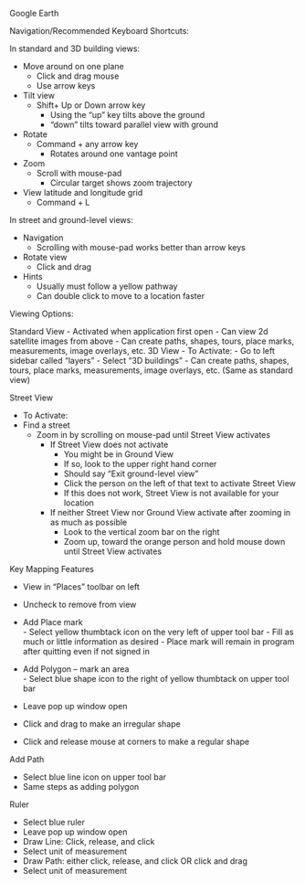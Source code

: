 Google Earth  

Navigation/Recommended Keyboard Shortcuts:  
	
In standard and 3D building views:  

-	Move around on one plane 
      - Click and drag mouse
      - Use arrow keys
-	Tilt view 
      -	Shift+ Up or Down arrow key 
        -	Using the “up” key tilts above the ground
        - “down” tilts toward parallel view with ground
-	Rotate
      - Command + any arrow key 
         - Rotates around one vantage point
-	Zoom 
      - Scroll with mouse-pad
        - Circular target shows zoom trajectory 
-	View latitude and longitude grid 
      - Command + L

In street and ground-level views:

-	Navigation
      - Scrolling with mouse-pad works better than arrow keys 
-	Rotate view
      - Click and drag 
-	Hints
      - Usually must follow a yellow pathway 
      - Can double click to move to a location faster
 

Viewing Options: 

Standard View
      -  Activated when application first open
      - Can view 2d satellite images from above
      - Can create paths, shapes, tours, place marks, measurements, image overlays, etc. 
3D View
    - To Activate: 
      - Go to left sidebar called “layers” 
      - Select “3D buildings”
      - Can create paths, shapes, tours, place marks, measurements, image overlays, etc.  (Same as standard view)

Street View
-	To Activate: 
-	Find a street	
	- Zoom in by scrolling on mouse-pad until Street View activates 
      - If Street View does not activate
        - You might be in Ground View
        - If so, look to the upper right hand corner
        - Should say “Exit ground-level view”
        - Click the person on the left of that text to activate Street View
        - If this does not work, Street View is not available for your location 
      - If neither Street View nor Ground View activate after zooming in as much as possible
        - Look to the vertical zoom bar on the right 
        - Zoom up, toward the orange person and hold mouse down until Street View activates 

Key Mapping Features 
  - View in “Places” toolbar on left
  - Uncheck to remove from view 

- Add Place mark  
      - Select yellow thumbtack icon on the very left of upper tool bar 
      - Fill as much or little information as desired
      - Place mark will remain in program after quitting even if not signed in

- Add Polygon – mark an area  
      - Select blue shape icon to the right of yellow thumbtack on upper tool bar
-	Leave pop up window open 
-	Click and drag to make an irregular shape
-	Click and release mouse at corners to make a regular shape 

Add Path  
-	Select blue line icon on upper tool bar
-	Same steps as adding polygon 

Ruler  
-	Select blue ruler 
-	Leave pop up window open
-	Draw Line: Click, release, and click 
-	Select unit of measurement 
-	Draw Path: either click, release, and click OR click and drag
-	Select unit of measurement 
